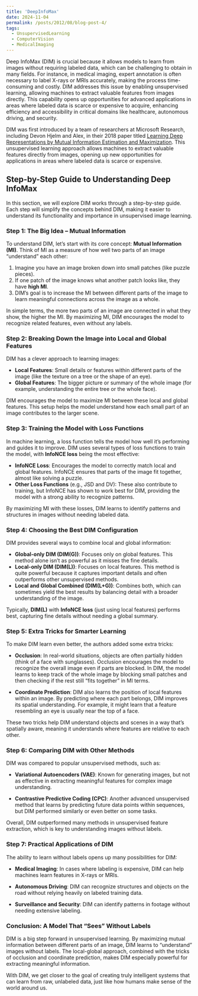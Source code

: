 ```yaml
---
title: 'DeepInfoMax'
date: 2024-11-04
permalink: /posts/2012/08/blog-post-4/
tags:
  - UnsupervisedLearning
  - ComputerVision
  - MedicalImaging
---
```


Deep InfoMax (DIM) is crucial because it allows models to learn from images without requiring labeled data, which can be challenging to obtain in many fields. For instance, in medical imaging, expert annotation is often necessary to label X-rays or MRIs accurately, making the process time-consuming and costly. DIM addresses this issue by enabling unsupervised learning, allowing machines to extract valuable features from images directly. This capability opens up opportunities for advanced applications in areas where labeled data is scarce or expensive to acquire, enhancing efficiency and accessibility in critical domains like healthcare, autonomous driving, and security.

DIM was first introduced by a team of researchers at Microsoft Research, including Devon Hjelm and Alex, in their 2018 paper titled [Learning Deep Representations by Mutual Information Estimation and Maximization](https://arxiv.org/pdf/1808.06670). This unsupervised learning approach allows machines to extract valuable features directly from images, opening up new opportunities for applications in areas where labeled data is scarce or expensive.

## Step-by-Step Guide to Understanding Deep InfoMax

In this section, we will explore DIM works through a step-by-step guide. Each step will simplify the concepts behind DIM, making it easier to understand its functionality and importance in unsupervised image learning.

### Step 1: The Big Idea – Mutual Information

To understand DIM, let’s start with its core concept: **Mutual Information (MI)**. Think of MI as a measure of how well two parts of an image “understand” each other:

1. Imagine you have an image broken down into small patches (like puzzle pieces).
2. If one patch of the image knows what another patch looks like, they have **high MI**.
3. DIM’s goal is to increase the MI between different parts of the image to learn meaningful connections across the image as a whole.

In simple terms, the more two parts of an image are connected in what they show, the higher the MI. By maximizing MI, DIM encourages the model to recognize related features, even without any labels.


### Step 2: Breaking Down the Image into Local and Global Features

DIM has a clever approach to learning images:

- **Local Features**: Small details or features within different parts of the image (like the texture on a tree or the shape of an eye).
- **Global Features**: The bigger picture or summary of the whole image (for example, understanding the entire tree or the whole face).

DIM encourages the model to maximize MI between these local and global features. This setup helps the model understand how each small part of an image contributes to the larger scene.

### Step 3: Training the Model with Loss Functions

In machine learning, a loss function tells the model how well it’s performing and guides it to improve. DIM uses several types of loss functions to train the model, with **InfoNCE loss** being the most effective:

- **InfoNCE Loss**: Encourages the model to correctly match local and global features. InfoNCE ensures that parts of the image fit together, almost like solving a puzzle.
- **Other Loss Functions** (e.g., JSD and DV): These also contribute to training, but InfoNCE has shown to work best for DIM, providing the model with a strong ability to recognize patterns.

By maximizing MI with these losses, DIM learns to identify patterns and structures in images without needing labeled data.

### Step 4: Choosing the Best DIM Configuration

DIM provides several ways to combine local and global information:

- **Global-only DIM (DIM(G))**: Focuses only on global features. This method alone isn’t as powerful as it misses the fine details.
- **Local-only DIM (DIM(L))**: Focuses on local features. This method is quite powerful because it captures important details and often outperforms other unsupervised methods.
- **Local and Global Combined (DIM(L+G))**: Combines both, which can sometimes yield the best results by balancing detail with a broader understanding of the image.

Typically, **DIM(L)** with **InfoNCE loss** (just using local features) performs best, capturing fine details without needing a global summary.


### Step 5: Extra Tricks for Smarter Learning

To make DIM learn even better, the authors added some extra tricks:

- **Occlusion**: In real-world situations, objects are often partially hidden (think of a face with sunglasses). Occlusion encourages the model to recognize the overall image even if parts are blocked. In DIM, the model learns to keep track of the whole image by blocking small patches and then checking if the rest still “fits together” in MI terms.

- **Coordinate Prediction**: DIM also learns the position of local features within an image. By predicting where each part belongs, DIM improves its spatial understanding. For example, it might learn that a feature resembling an eye is usually near the top of a face.

These two tricks help DIM understand objects and scenes in a way that’s spatially aware, meaning it understands where features are relative to each other.

### Step 6: Comparing DIM with Other Methods

DIM was compared to popular unsupervised methods, such as:

- **Variational Autoencoders (VAE)**: Known for generating images, but not as effective in extracting meaningful features for complex image understanding.

- **Contrastive Predictive Coding (CPC)**: Another advanced unsupervised method that learns by predicting future data points within sequences, but DIM performed similarly or even better on some tasks.

Overall, DIM outperformed many methods in unsupervised feature extraction, which is key to understanding images without labels.

### Step 7: Practical Applications of DIM

The ability to learn without labels opens up many possibilities for DIM:

- **Medical Imaging**: In cases where labeling is expensive, DIM can help machines learn features in X-rays or MRIs.

- **Autonomous Driving**: DIM can recognize structures and objects on the road without relying heavily on labeled training data.

- **Surveillance and Security**: DIM can identify patterns in footage without needing extensive labeling.

### Conclusion: A Model That “Sees” Without Labels

DIM is a big step forward in unsupervised learning. By maximizing mutual information between different parts of an image, DIM learns to “understand” images without labels. The local-global approach, combined with the tricks of occlusion and coordinate prediction, makes DIM especially powerful for extracting meaningful information.

With DIM, we get closer to the goal of creating truly intelligent systems that can learn from raw, unlabeled data, just like how humans make sense of the world around us.







